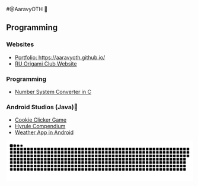 #@AaravyOTH 🐐

## Programming

### Websites
- <a href="https://github.com/AaravyOTH/AaravyOTH.github.io" target="_blank">Portfolio: https://aaravyoth.github.io/</a>
- <a href="https://github.com/AaravyOTH/origamiclub" target="_blank">RU Origami Club Website</a>

### Programming
- <a href="https://github.com/AaravyOTH/CNumberSystemConverter" target="_blank">Number System Converter in C</a>

### Android Studios (Java)📱
- <a href="https://github.com/AaravyOTH/CookieClicker" target="_blank">Cookie Clicker Game</a>
- <a href="https://github.com/AaravyOTH/HyruleCompendium" target="_blank">Hyrule Compendium</a>
- <a href="https://github.com/AaravyOTH/WeatherProject" target="_blank">Weather App in Android</a>

<a href="https://github.com/tomondre"><img src="contributions.svg"></a>

